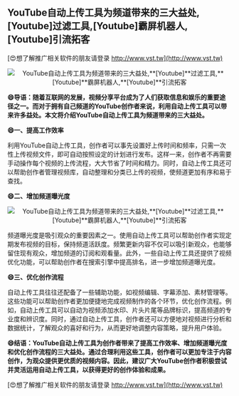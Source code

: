 ## **YouTube自动上传工具为频道带来的三大益处,**[Youtube]**过滤工具,**[Youtube]**霸屏机器人,**[Youtube]**引流拓客**

[😍想了解推广相关软件的朋友请登录 http://www.vst.tw](http://www.vst.tw)

 <center><img src="https://vst.tw/MP4/tuiguang/png/4.png" alt="YouTube自动上传工具为频道带来的三大益处,**[Youtube]**过滤工具,**[Youtube]**霸屏机器人,**[Youtube]**引流拓客"></center>

**😄导语：随着互联网的发展，视频分享平台成为了人们获取信息和娱乐的重要途径之一。而对于拥有自己频道的YouTube创作者来说，利用自动上传工具可以带来许多益处。本文将介绍YouTube自动上传工具为频道带来的三大益处。**

**😄一、提高工作效率**

利用YouTube自动上传工具，创作者可以事先设置好上传时间和频率，只需一次性上传视频文件，即可自动按照设定的计划进行发布。这样一来，创作者不再需要手动操作每个视频的上传流程，大大节省了时间和精力。同时，自动上传工具还可以帮助创作者管理视频库，自动整理和分类已上传的视频，使频道更加有序和易于查找。

**😄二、增加频道曝光度**

 <center><img src="https://vst.tw/MP4/tuiguang/png/8.png" alt="YouTube自动上传工具为频道带来的三大益处,**[Youtube]**过滤工具,**[Youtube]**霸屏机器人,**[Youtube]**引流拓客"></center>

频道曝光度是吸引观众的重要因素之一。使用自动上传工具可以帮助创作者实现定期发布视频的目标，保持频道活跃度。频繁更新内容不仅可以吸引新观众，也能够留住现有观众，增加频道的订阅和观看量。此外，一些自动上传工具还提供了视频优化功能，可以帮助创作者在搜索引擎中提高排名，进一步增加频道曝光度。

**😄三、优化创作流程**

自动上传工具往往还配备了一些辅助功能，如视频编辑、字幕添加、素材管理等。这些功能可以帮助创作者更加便捷地完成视频制作的各个环节，优化创作流程。例如，自动上传工具可以自动为视频添加水印、片头片尾等品牌标识，提高频道的专业度和辨识度。同时，通过自动上传工具，创作者还可以方便地对视频进行分析和数据统计，了解观众的喜好和行为，从而更好地调整内容策略，提升用户体验。

**😄结语：YouTube自动上传工具为创作者带来了提高工作效率、增加频道曝光度和优化创作流程的三大益处。通过合理利用这些工具，创作者可以更加专注于内容创作，为观众提供更优质的视频内容。因此，建议广大YouTube创作者积极尝试并灵活运用自动上传工具，以获得更好的创作体验和成果。**

[😍想了解推广相关软件的朋友请登录 http://www.vst.tw](http://www.vst.tw)



